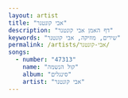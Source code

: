 ```yaml
---
layout: artist
title: "אבי קונטנר"
description: "דף האמן אבי קונטנר"
keywords: "שירים, מוזיקה, אבי קונטנר"
permalink: /artists/אבי-קונטנר/
songs:
  - number: "47313"
    name: "קול הנשמה"
    album: "סינגלים"
    artist: "אבי קונטנר"
---
```

